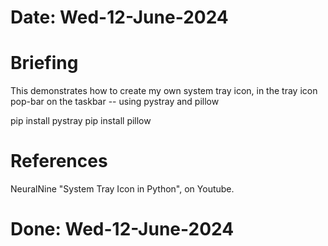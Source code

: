 #   Date: Wed-12-June-2024

#   Briefing
This demonstrates how to create my own system tray icon, in the tray icon pop-bar
on the taskbar -- using pystray and pillow

pip install pystray
pip install pillow

#   References
NeuralNine "System Tray Icon in Python", on Youtube.

#   Done: Wed-12-June-2024